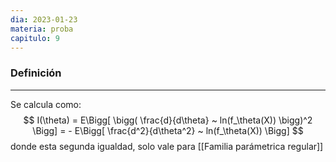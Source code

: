 ```yaml
---
dia: 2023-01-23
materia: proba
capitulo: 9
---
```

### Definición
---
Se calcula como: $$ I(\theta) = E\Bigg[ \bigg( \frac{d}{d\theta} ~ ln(f_\theta(X)) \bigg)^2 \Bigg] = - E\Bigg[ \frac{d^2}{d\theta^2} ~ ln(f_\theta(X)) \Bigg] $$ donde esta segunda igualdad, solo vale para [[Familia parámetrica regular]]
